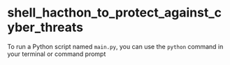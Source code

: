 # shell_hacthon_to_protect_against_cyber_threats
To run a Python script named `main.py`, you can use the `python` command in your terminal or command prompt
